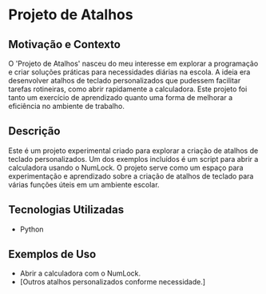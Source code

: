 # Projeto de Atalhos

## Motivação e Contexto
O 'Projeto de Atalhos' nasceu do meu interesse em explorar a programação e criar soluções práticas para necessidades diárias na escola. A ideia era desenvolver atalhos de teclado personalizados que pudessem facilitar tarefas rotineiras, como abrir rapidamente a calculadora. Este projeto foi tanto um exercício de aprendizado quanto uma forma de melhorar a eficiência no ambiente de trabalho.

## Descrição
Este é um projeto experimental criado para explorar a criação de atalhos de teclado personalizados. Um dos exemplos incluídos é um script para abrir a calculadora usando o NumLock. O projeto serve como um espaço para experimentação e aprendizado sobre a criação de atalhos de teclado para várias funções úteis em um ambiente escolar.

## Tecnologias Utilizadas
- Python

## Exemplos de Uso
- Abrir a calculadora com o NumLock.
- [Outros atalhos personalizados conforme necessidade.]
